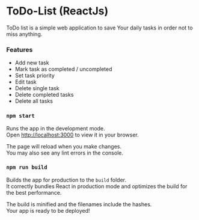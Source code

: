 # ToDo-List (ReactJs)

ToDo list is a simple web application to save Your daily tasks in order not to miss anything.

### Features
* Add new task
* Mark task as completed / uncompleted
* Set task priority
* Edit task
* Delete single task
* Delete completed tasks
* Delete all tasks



### `npm start`

Runs the app in the development mode.\
Open [http://localhost:3000](http://localhost:3000) to view it in your browser.

The page will reload when you make changes.\
You may also see any lint errors in the console.

### `npm run build`

Builds the app for production to the `build` folder.\
It correctly bundles React in production mode and optimizes the build for the best performance.

The build is minified and the filenames include the hashes.\
Your app is ready to be deployed!
